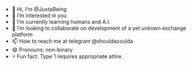 - 👋 Hi, I’m @JuxtaBeing
- 👀 I’m interested in you
- 🌱 I’m currently learning humans and A.I.
- 💞️ I’m looking to collaborate on development of a yet unkown exchange platform 
- 📫 How to reach me at telegram @shouldacoulda
- 😄 Pronouns: non-binary
- ⚡ Fun fact: Type 1 requires appropriate attire.

<!---
JuxtaBeing/JuxtaBeing is a ✨ supernumerary ✨ repository because its `README.md` (this file) appears on your GitHub profile.
You can click the Preview link to take a look at your changes.
--->
